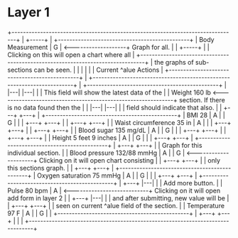 Layer 1
============
+-------------------------------------------------------------------------------+
|                                                                     +-----+   |                 +----------------------------------------------+
|  Body Measurement                                                   |  G  | <-------------------+ Graph for all.                               |
|                                                                     +-----+   |                 | Clicking on this will open a chart where all |
+-------------------------------------------------------------------------------+                 | the graphs of sub-sections can be seen.      |
|                                                                               |                 |                                              |
|                            Current ^alue                        Actions       |                 +----------------------------------------------+
|  +-----------------------------------------------------------------------+    |                 +----------------------------------------------+
|                                                               |---| |---|     |                 | This field will show the latest data of the  |
|  Weight                    160 lb <-------------------------------------------------------------+ section. If there is no data found then the  |
|                                                               |---| |---|     |                 | field should indicate that also.             |
|                                                               +---+ +---+     |                 +----------------------------------------------+
|  BMI                       28                                 | A | | G |     |
|                                                               +---+ +---+     |
|                                                               +---+ +---+     |
|  Waist circumference       35 in                              | A |           |
|                                                               +---+ +---+     |
|                                                               +---+ +---+     |
|  Blood sugar               135 mg/dL                          | A | | G |     |
|                                                               +---+ +---+     |
|                                                               +---+ +---+     |
|  Height                    5 feet 9 inches                    | A | | G |     |
|                                                               +---+ +---+     |                 +----------------------------------------------+
|                                                               +---+ +---+     |                 | Graph for this individual section.           |
|  Blood pressure            132/88 mmHg                        | A | | G | <---------------------+ Clicking on it will open chart consisting    |
|                                                               +---+ +---+     |                 | only this sections graph.                    |
|                                                               +---+ +---+     |                 +----------------------------------------------+
|  Oxygen saturation         75 mmHg                            | A | | G |     |
|                                                               +---+ +---+     |                 +----------------------------------------------+
|                                                               +---+ |---|     |                 | Add more button.                             |
|  Pulse                     80 bpm                             | A | <---------------------------+ Clicking on it will open add form in layer 2 |
|                                                               +---+ |---|     |                 | and after submitting, new value will be      |
|                                                               +---+ +---+     |                 | seen on current ^alue field of the section.  |
|  Temperature               97 F                               | A | | G |     |                 +----------------------------------------------+
|                                                               +---+ +---+     |
|                                                                               |
+-------------------------------------------------------------------------------+



